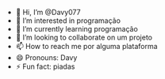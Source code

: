 - 👋 Hi, I’m @Davy077
- 👀 I’m interested in programação 
- 🌱 I’m currently learning programação 
- 💞️ I’m looking to collaborate on um projeto 
- 📫 How to reach me por alguma plataforma 
- 😄 Pronouns: Davy
- ⚡ Fun fact: piadas 

<!---
Davy077/Davy077 is a ✨ special ✨ repository because its `README.md` (this file) appears on your GitHub profile.
You can click the Preview link to take a look at your changes.
--->
